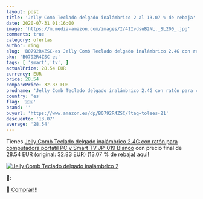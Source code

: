 ```yaml
---
layout: post
title: 'Jelly Comb Teclado delgado inalámbrico 2 al 13.07 % de rebaja'
date: 2020-07-31 01:16:00
image: 'https://m.media-amazon.com/images/I/41IvdsuB2NL._SL200_.jpg'
comments: true
category: ofertas
author: ring
slug: 'B0792R4ZSC-es Jelly Comb Teclado delgado inalámbrico 2.4G con ratón para...'
sku: 'B0792R4ZSC-es'
tags: [ 'smart','tv', ]
actualPrice: 28.54 EUR
currency: EUR
price: 28.54
comparePrice: 32.83 EUR
prodname: 'Jelly Comb Teclado delgado inalámbrico 2.4G con ratón para computadora portátil  PC y Smart TV JP-019 Blanco'
country: 'es'
flag: '🇪🇸'
brand: ''
buyurl: 'https://www.amazon.es/dp/B0792R4ZSC/?tag=tolees-21'
descuento: '13.07'
average: '28.54'
---
```


Tienes [Jelly Comb Teclado delgado inalámbrico 2.4G con ratón para computadora portátil  PC y Smart TV JP-019 Blanco](https://www.amazon.es/dp/B0792R4ZSC/?tag=tolees-21) con precio final de  28.54 EUR (original: 32.83 EUR) (13.07 %  de rebaja) aqui!

[![Jelly Comb Teclado delgado inalámbrico 2](https://m.media-amazon.com/images/I/41IvdsuB2NL._SL200_.jpg)](https://www.amazon.es/dp/B0792R4ZSC/?tag=tolees-21)

🔎:


[🛒 Comprar!!!](https://www.amazon.es/dp/B0792R4ZSC/?tag=tolees-21)
